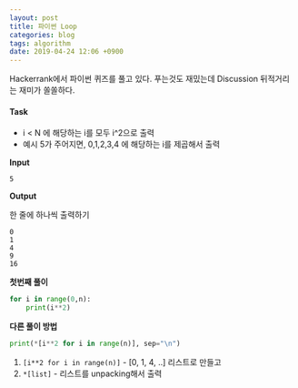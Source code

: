 ```yaml
---
layout: post
title: 파이썬 Loop
categories: blog
tags: algorithm
date: 2019-04-24 12:06 +0900
---
```


Hackerrank에서 파이썬 퀴즈를 풀고 있다. 푸는것도 재밌는데 Discussion 뒤적거리는 재미가 쏠쏠하다.

#### Task

- i < N 에 해당하는 i를 모두 i^2으로 출력
- 예시 5가 주어지면, 0,1,2,3,4 에 해당하는 i를 제곱해서 출력

**Input**
```
5
```

**Output**

한 줄에 하나씩 출력하기
```
0
1
4
9
16
```

**첫번째 풀이**

```py
for i in range(0,n):
    print(i**2)
```


**다른 풀이 방법**

```py
print(*[i**2 for i in range(n)], sep="\n")
```

1. `[i**2 for i in range(n)]` - [0, 1, 4, ..] 리스트로 만들고
2. `*[list]` - 리스트를 unpacking해서 출력


